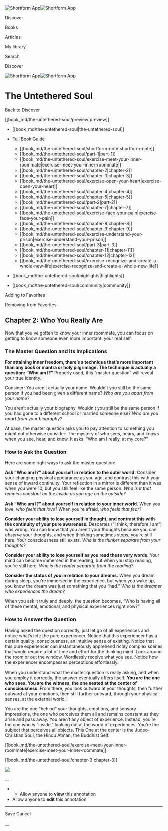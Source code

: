 ![Shortform App](/img/logo.36a2399e.svg)![Shortform App](/img/logo-dark.70c1b072.svg)

Discover

Books

Articles

My library

Search

Discover

![Shortform App](/img/logo.36a2399e.svg)![Shortform App](/img/logo-dark.70c1b072.svg)

# The Untethered Soul

Back to Discover

[[book_md/the-untethered-soul/preview|preview]]

  * [[book_md/the-untethered-soul|the-untethered-soul]]
  * Full Book Guide

    * [[book_md/the-untethered-soul/shortform-note|shortform-note]]
    * [[book_md/the-untethered-soul/part-1|part-1]]
    * [[book_md/the-untethered-soul/exercise-meet-your-inner-roommate|exercise-meet-your-inner-roommate]]
    * [[book_md/the-untethered-soul/chapter-2|chapter-2]]
    * [[book_md/the-untethered-soul/chapter-3|chapter-3]]
    * [[book_md/the-untethered-soul/exercise-open-your-heart|exercise-open-your-heart]]
    * [[book_md/the-untethered-soul/chapter-4|chapter-4]]
    * [[book_md/the-untethered-soul/chapter-5|chapter-5]]
    * [[book_md/the-untethered-soul/part-2|part-2]]
    * [[book_md/the-untethered-soul/chapter-7|chapter-7]]
    * [[book_md/the-untethered-soul/exercise-face-your-pain|exercise-face-your-pain]]
    * [[book_md/the-untethered-soul/chapter-8|chapter-8]]
    * [[book_md/the-untethered-soul/chapter-9|chapter-9]]
    * [[book_md/the-untethered-soul/exercise-understand-your-prison|exercise-understand-your-prison]]
    * [[book_md/the-untethered-soul/part-3|part-3]]
    * [[book_md/the-untethered-soul/chapter-11|chapter-11]]
    * [[book_md/the-untethered-soul/chapter-12|chapter-12]]
    * [[book_md/the-untethered-soul/exercise-recognize-and-create-a-whole-new-life|exercise-recognize-and-create-a-whole-new-life]]
  * [[book_md/the-untethered-soul/highlights|highlights]]
  * [[book_md/the-untethered-soul/community|community]]



Adding to Favorites 

Removing from Favorites 

## Chapter 2: Who You Really Are

Now that you’ve gotten to know your inner roommate, you can focus on getting to know someone even more important: your real self.

### The Master Question and Its Implications

**For attaining inner freedom, there’s a technique that’s more important than any book or mantra or holy pilgrimage. The technique is actually a question: “Who am I?”** Properly used, this “master question” will reveal your true identity.

Consider: You aren’t actually your name. Wouldn’t you still be the same person if you had been given a different name? _Who are you apart from your name?_

You aren’t actually your biography. Wouldn’t you still be the same person if you had gone to a different school or married someone else? _Who are you apart from your biography?_

At base, the master question asks you to pay attention to something you might not otherwise consider: The mystery of who sees, hears, and knows when you see, hear, and know. It asks, “Who am I really, at my core?”

### How to Ask the Question

Here are some right ways to ask the master question:

**Ask “Who am I?” about yourself in relation to the outer world.** Consider your changing physical appearance as you age, and contrast this with your sense of inward continuity. Your reflection in a mirror is different than it was when you were 10, but you still feel like the same person. _Who is it that remains constant on the inside as you age on the outside?_

**Ask “Who am I?” about yourself in relation to your inner world.** When you love, _who feels that love_? When you’re afraid, _who feels that fear_?

**Consider your ability to lose yourself in thought, and contrast this with the continuity of your pure awareness.** Descartes (“I think, therefore I am”) was wrong. You can know that you aren’t your thoughts because you can _observe_ your thoughts, and when thinking sometimes stops, you’re still here. Your consciousness still exists. _Who is the thinker separate from your thoughts?_

**Consider your ability to lose yourself as you read these very words.** Your mind can become immersed in the reading, but when you stop reading, you’re still here. _Who is the reader separate from the reading?_

**Consider the status of _you_ in relation to your dreams.** When you dream during sleep, you’re immersed in the experience, but when you wake up, you know the dream was just something that you “had.” _Who is the dreamer who experiences the dream?_

When you ask it truly and deeply, the question becomes, “Who is having all of these mental, emotional, and physical experiences right now?”

### How to Answer the Question

Having asked the question correctly, just let go of all experiences and notice what’s left: the pure experiencer. Notice that this experiencer has a certain quality: consciousness, an intuitive sense of existing. Notice that this pure experiencer can instantaneously apprehend richly complex scenes that would require a lot of time and effort for the thinking mind. Look around the room or out the window. Wordlessly receive what you see. Notice how the experiencer encompasses perceptions effortlessly.

When you understand what the master question is really asking, and when you employ it correctly, the answer eventually offers itself: **You are the one who sees. You are the witness, the one seated at the center of consciousness**. From there, you look outward at your thoughts, then further outward at your emotions, then still further outward, through your physical senses, at the external world.

You are the one “behind” your thoughts, emotions, and sensory impressions, the one who perceives them all and remains constant as they arise and pass away. You aren’t any object of experience. Instead, you’re the one who is “inside,” looking out at the world of experiences. You’re the subject that perceives all objects. This One at the center is the Judeo-Christian Soul, the Hindu Atman, the Buddhist Self.

[[book_md/the-untethered-soul/exercise-meet-your-inner-roommate|exercise-meet-your-inner-roommate]]

[[book_md/the-untethered-soul/chapter-3|chapter-3]]

![](https://bat.bing.com/action/0?ti=56018282&Ver=2&mid=ef84904f-0653-47a5-8f54-bce954fd43d6&sid=1711133063fa11eebdec89a8b8ae3bbc&vid=171147a063fa11eea7440fcfeb230d96&vids=0&msclkid=N&pi=0&lg=en-US&sw=800&sh=600&sc=24&nwd=1&tl=Shortform%20%7C%20Book&p=https%3A%2F%2Fwww.shortform.com%2Fapp%2Fbook%2Fthe-untethered-soul%2Fchapter-2&r=&lt=398&evt=pageLoad&sv=1&rn=863682)

__

  *   * Allow anyone to **view** this annotation
  * Allow anyone to **edit** this annotation



* * *

Save Cancel

__



